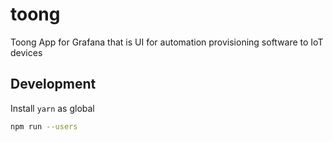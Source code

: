 # toong
Toong App for Grafana that is UI for automation provisioning software to IoT devices

## Development

Install `yarn` as global

```bash
npm run --users
```
